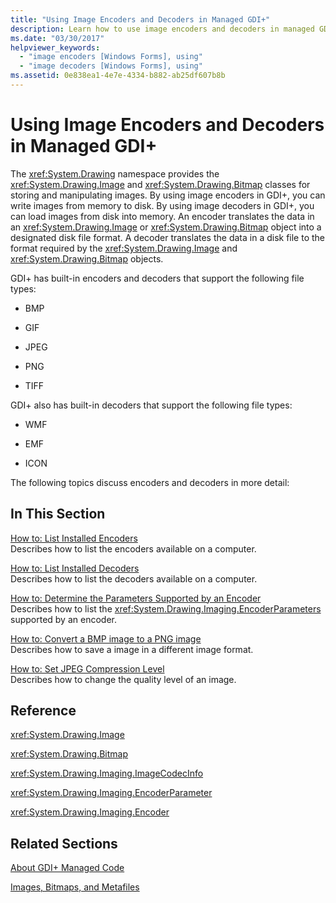 ```yaml
---
title: "Using Image Encoders and Decoders in Managed GDI+"
description: Learn how to use image encoders and decoders in managed GDI+ for Windows Forms applications using a selection of topics and tutorials.
ms.date: "03/30/2017"
helpviewer_keywords: 
  - "image encoders [Windows Forms], using"
  - "image decoders [Windows Forms], using"
ms.assetid: 0e838ea1-4e7e-4334-b882-ab25df607b8b
---
```

# Using Image Encoders and Decoders in Managed GDI+
The <xref:System.Drawing> namespace provides the <xref:System.Drawing.Image> and <xref:System.Drawing.Bitmap> classes for storing and manipulating images. By using image encoders in GDI+, you can write images from memory to disk. By using image decoders in GDI+, you can load images from disk into memory. An encoder translates the data in an <xref:System.Drawing.Image> or <xref:System.Drawing.Bitmap> object into a designated disk file format. A decoder translates the data in a disk file to the format required by the <xref:System.Drawing.Image> and <xref:System.Drawing.Bitmap> objects.  
  
 GDI+ has built-in encoders and decoders that support the following file types:  
  
- BMP  
  
- GIF  
  
- JPEG  
  
- PNG  
  
- TIFF  
  
 GDI+ also has built-in decoders that support the following file types:  
  
- WMF  
  
- EMF  
  
- ICON  
  
 The following topics discuss encoders and decoders in more detail:  
  
## In This Section  
 [How to: List Installed Encoders](how-to-list-installed-encoders.md)  
 Describes how to list the encoders available on a computer.  
  
 [How to: List Installed Decoders](how-to-list-installed-decoders.md)  
 Describes how to list the decoders available on a computer.  
  
 [How to: Determine the Parameters Supported by an Encoder](how-to-determine-the-parameters-supported-by-an-encoder.md)  
 Describes how to list the <xref:System.Drawing.Imaging.EncoderParameters> supported by an encoder.  
  
 [How to: Convert a BMP image to a PNG image](how-to-convert-a-bmp-image-to-a-png-image.md)  
 Describes how to save a image in a different image format.  
  
 [How to: Set JPEG Compression Level](how-to-set-jpeg-compression-level.md)  
 Describes how to change the quality level of an image.  
  
## Reference  
 <xref:System.Drawing.Image>  
  
 <xref:System.Drawing.Bitmap>  
  
 <xref:System.Drawing.Imaging.ImageCodecInfo>  
  
 <xref:System.Drawing.Imaging.EncoderParameter>  
  
 <xref:System.Drawing.Imaging.Encoder>  
  
## Related Sections  
 [About GDI+ Managed Code](about-gdi-managed-code.md)  
  
 [Images, Bitmaps, and Metafiles](images-bitmaps-and-metafiles.md)
